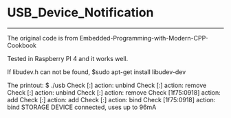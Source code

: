 # USB_Device_Notification
--------------------------------
The original code is from 
Embedded-Programming-with-Modern-CPP-Cookbook

Tested in Raspberry PI 4 and it works well.

If libudev.h can not be found, 
$sudo apt-get install libudev-dev


The printout:
$ ./usb
Check [:] action: unbind
Check [:] action: remove
Check [:] action: unbind
Check [:] action: remove
Check [1f75:0918] action: add
Check [:] action: add
Check [:] action: bind
Check [1f75:0918] action: bind
STORAGE DEVICE connected, uses up to 96mA
